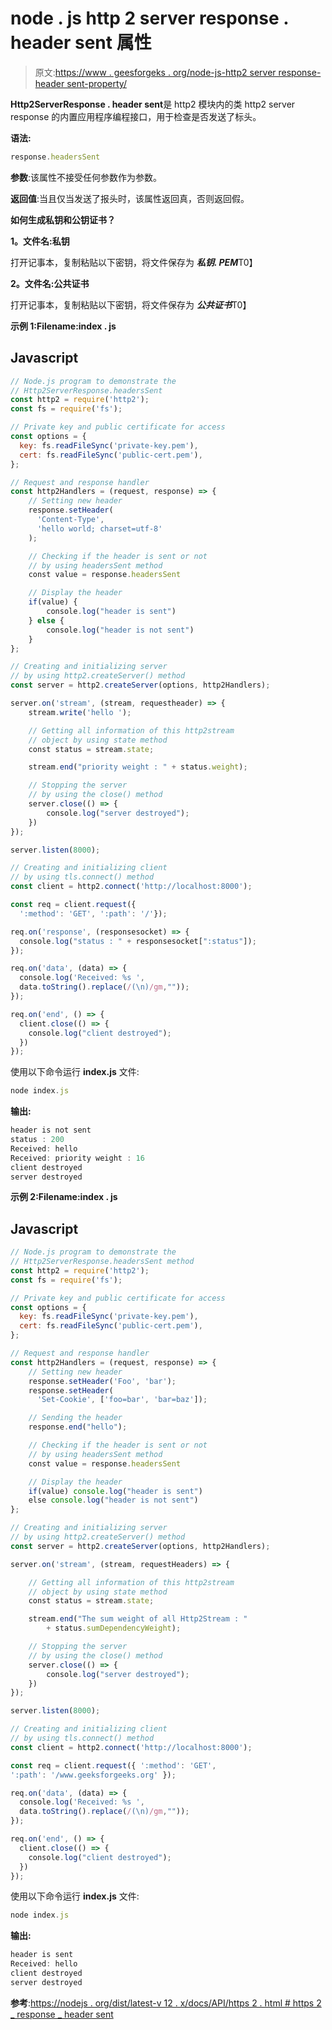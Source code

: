 # node . js http 2 server response . header sent 属性

> 原文:[https://www . geesforgeks . org/node-js-http2 server response-header sent-property/](https://www.geeksforgeeks.org/node-js-http2serverresponse-headerssent-property/)

**Http2ServerResponse . header sent**是 http2 模块内的类 http2 server response 的内置应用程序编程接口，用于检查是否发送了标头。

**语法:**

```js
response.headersSent
```

**参数**:该属性不接受任何参数作为参数。

**返回值**:当且仅当发送了报头时，该属性返回真，否则返回假。

**如何生成私钥和公钥证书？**

**1。文件名:私钥**

打开记事本，复制粘贴以下密钥，将文件保存为 ***私钥. PEM***T0】

**2。文件名:公共证书**

打开记事本，复制粘贴以下密钥，将文件保存为 ***公共证书***T0】

**示例 1:Filename:index . js**

## Javascript

```js
// Node.js program to demonstrate the
// Http2ServerResponse.headersSent
const http2 = require('http2');
const fs = require('fs');

// Private key and public certificate for access
const options = {
  key: fs.readFileSync('private-key.pem'),
  cert: fs.readFileSync('public-cert.pem'),
};

// Request and response handler
const http2Handlers = (request, response) => {
    // Setting new header
    response.setHeader(
      'Content-Type', 
      'hello world; charset=utf-8'
    );

    // Checking if the header is sent or not
    // by using headersSent method
    const value = response.headersSent

    // Display the header
    if(value) {
        console.log("header is sent")
    } else {
        console.log("header is not sent")
    }
};

// Creating and initializing server
// by using http2.createServer() method
const server = http2.createServer(options, http2Handlers);

server.on('stream', (stream, requestheader) => {
    stream.write('hello ');

    // Getting all information of this http2stream
    // object by using state method
    const status = stream.state;

    stream.end("priority weight : " + status.weight);

    // Stopping the server
    // by using the close() method
    server.close(() => {
        console.log("server destroyed");
    })
});

server.listen(8000);

// Creating and initializing client
// by using tls.connect() method
const client = http2.connect('http://localhost:8000');

const req = client.request({ 
  ':method': 'GET', ':path': '/'});

req.on('response', (responsesocket) => {
  console.log("status : " + responsesocket[":status"]);
});

req.on('data', (data) => {
  console.log('Received: %s ',
  data.toString().replace(/(\n)/gm,""));
});

req.on('end', () => {
  client.close(() => {
    console.log("client destroyed");
  })
});
```

使用以下命令运行 **index.js** 文件:

```js
node index.js
```

**输出:**

```js
header is not sent
status : 200
Received: hello
Received: priority weight : 16
client destroyed
server destroyed
```

**示例 2:Filename:index . js**

## Javascript

```js
// Node.js program to demonstrate the
// Http2ServerResponse.headersSent method
const http2 = require('http2');
const fs = require('fs');

// Private key and public certificate for access
const options = {
  key: fs.readFileSync('private-key.pem'),
  cert: fs.readFileSync('public-cert.pem'),
};

// Request and response handler
const http2Handlers = (request, response) => {
    // Setting new header
    response.setHeader('Foo', 'bar');
    response.setHeader(
      'Set-Cookie', ['foo=bar', 'bar=baz']);

    // Sending the header
    response.end("hello");

    // Checking if the header is sent or not
    // by using headersSent method
    const value = response.headersSent

    // Display the header
    if(value) console.log("header is sent")
    else console.log("header is not sent")
};

// Creating and initializing server
// by using http2.createServer() method
const server = http2.createServer(options, http2Handlers);

server.on('stream', (stream, requestHeaders) => {

    // Getting all information of this http2stream
    // object by using state method
    const status = stream.state;

    stream.end("The sum weight of all Http2Stream : "
        + status.sumDependencyWeight);

    // Stopping the server
    // by using the close() method
    server.close(() => {
        console.log("server destroyed");
    })
});

server.listen(8000);

// Creating and initializing client
// by using tls.connect() method
const client = http2.connect('http://localhost:8000');

const req = client.request({ ':method': 'GET',
':path': '/www.geeksforgeeks.org' });

req.on('data', (data) => {
  console.log('Received: %s ',
  data.toString().replace(/(\n)/gm,""));
});

req.on('end', () => {
  client.close(() => {
    console.log("client destroyed");
  })
});
```

使用以下命令运行 **index.js** 文件:

```js
node index.js
```

**输出:**

```js
header is sent
Received: hello
client destroyed
server destroyed
```

**参考**:[https://nodejs . org/dist/latest-v 12 . x/docs/API/https 2 . html # https 2 _ response _ header sent](https://nodejs.org/dist/latest-v12.x/docs/api/http2.html#http2_response_headerssent)